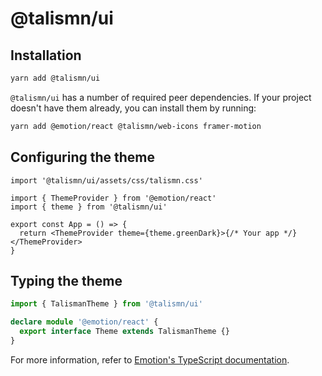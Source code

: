 # @talismn/ui

## Installation

```sh
yarn add @talismn/ui
```

`@talismn/ui` has a number of required peer dependencies. If your project doesn't have them already, you can install them by running:

```sh
yarn add @emotion/react @talismn/web-icons framer-motion
```

## Configuring the theme

```tsx
import '@talismn/ui/assets/css/talismn.css'

import { ThemeProvider } from '@emotion/react'
import { theme } from '@talismn/ui'

export const App = () => {
  return <ThemeProvider theme={theme.greenDark}>{/* Your app */}</ThemeProvider>
}
```

## Typing the theme

```ts
import { TalismanTheme } from '@talismn/ui'

declare module '@emotion/react' {
  export interface Theme extends TalismanTheme {}
}
```

For more information, refer to [Emotion's TypeScript documentation](https://emotion.sh/docs/typescript).
